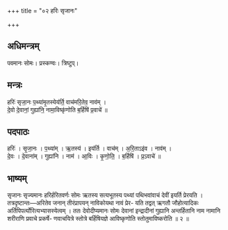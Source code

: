 +++
title = "०२ हरिः सृजानः"

+++
## अधिमन्त्रम्
पवमानः सोमः। प्रस्कण्वः। त्रिष्टुप्।

## मन्त्रः
हरिः॑ सृजा॒नः प॒थ्या॑मृ॒तस्येय॑र्ति॒ वाच॑मरि॒तेव॒ नाव॑म् ।  
दे॒वो दे॒वानां॒ गुह्या॑नि॒ नामा॒विष्कृ॑णोति ब॒र्हिषि॑ प्र॒वाचे॑ ॥

## पदपाठः
हरिः॑ । सृ॒जा॒नः । प॒थ्या॑म् । ऋ॒तस्य॑ । इय॑र्ति । वाच॑म् । अ॒रि॒ताऽइ॑व । नाव॑म् ।  
दे॒वः । दे॒वाना॑म् । गुह्या॑नि । नाम॑ । आ॒विः । कृ॒णो॒ति॒ । ब॒र्हिषि॑ । प्र॒ऽवाचे॑ ॥

## भाष्यम्
सृजानः सृज्यमानः हरिर्हरितवर्णः सोमः ऋतस्य सत्यभूतस्य पथ्यां पथिभवांवाचं देवीं इयर्ति प्रेरयति । तत्रदृष्टान्तः—अरितेव जनान् तीरंप्रापयन् नाविकोयथा नावं प्रेर- यति तद्वत् ऋगतौ जौहोत्यादिकः अर्तिपिपर्त्योरित्यभ्यासस्येत्वम् । ततः देवोदीप्यमानः सोमः देवानां इन्द्रादीनां गुह्यानि अन्तर्हितानि नाम नामानि शरीराणि प्रवाचे प्रकर्षे- णवाचयित्रे स्तोत्रे बर्हिषियज्ञे आविष्कृणोति स्तोतुमाविष्करोति ॥ २ ॥